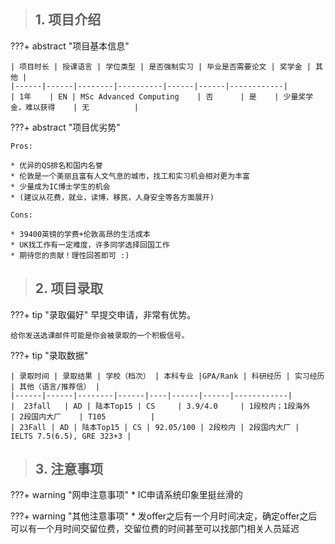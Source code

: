 > ## **1. 项目介绍**

???+ abstract "项目基本信息" 

    | 项目时长 | 授课语言 | 学位类型 | 是否强制实习 | 毕业是否需要论文 | 奖学金 | 其他 |
    |------|------|--------|----------|------|------|------------|
    | 1年    | EN | MSc Advanced Computing    | 否      | 是    | 少量奖学金，难以获得    | 无          |

???+ abstract "项目优劣势" 

    Pros:

    * 优异的QS排名和国内名誉
    * 伦敦是一个美丽且富有人文气息的城市，找工和实习机会相对更为丰富
    * 少量成为IC博士学生的机会
    * (建议从花费，就业，读博，移民，人身安全等各方面展开)
    
    Cons:

    * 39400英镑的学费+伦敦高昂的生活成本
    * UK找工作有一定难度，许多同学选择回国工作
    * 期待您的贡献！理性回答即可 :)

> ## **2. 项目录取**

???+ tip "录取偏好"
    早提交申请，非常有优势。

    给你发送选课邮件可能是你会被录取的一个积极信号。

???+ tip "录取数据"

    | 录取时间 | 录取结果 | 学校（档次） | 本科专业 |GPA/Rank | 科研经历 | 实习经历 | 其他（语言/推荐信） |
    |------|------|--------|------|----|------|------|------------|
    |  23fall   | AD | 陆本Top15 | CS     | 3.9/4.0     | 1段校内；1段海外    | 2段国内大厂    | T105          |
    | 23Fall | AD | 陆本Top15 | CS | 92.05/100 | 2段校内 | 2段国内大厂 | IELTS 7.5(6.5), GRE 323+3 |


> ## **3. 注意事项**

???+ warning "网申注意事项"
    * IC申请系统印象里挺丝滑的

???+ warning "其他注意事项"
    * 发offer之后有一个月时间决定，确定offer之后可以有一个月时间交留位费，交留位费的时间甚至可以找部门相关人员延迟

